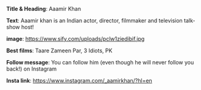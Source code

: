 **Title & Heading**: Aaamir Khan

**Text**: Aaamir khan is an Indian actor, director, filmmaker and television talk-show host!

**image**: https://www.sify.com/uploads/pclw1ziedibif.jpg

**Best films**: Taare Zameen Par, 3 Idiots, PK

**Follow message**: You can follow him (even though he will never follow you back!) on Instagram

**Insta link**: https://www.instagram.com/_aamirkhan/?hl=en
